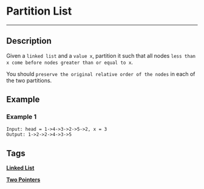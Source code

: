 # Partition List
-----
## Description
Given a `linked list` and a `value x`, partition it such that all nodes `less than x come before nodes greater than or equal to x`.

You should `preserve the original relative order of the nodes` in each of the two partitions.

## Example
### Example 1
```
Input: head = 1->4->3->2->5->2, x = 3
Output: 1->2->2->4->3->5
```

## Tags
**[Linked List](https://leetcode.com/tag/linked-list)**

**[Two Pointers](https://leetcode.com/tag/two-pointers)**
